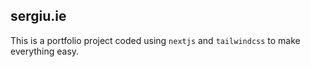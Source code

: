 ## sergiu.ie
This is a portfolio project coded using `nextjs` and `tailwindcss` to make everything easy.
